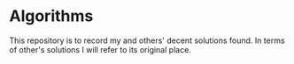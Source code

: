 # Algorithms
This repository is to record my and others' decent solutions found. In terms of other's solutions I will refer to its original place.
